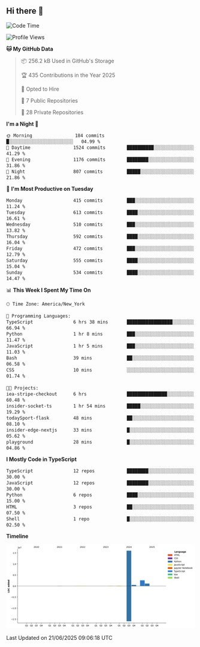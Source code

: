 ## Hi there 👋

<!--START_SECTION:waka-->
![Code Time](http://img.shields.io/badge/Code%20Time-348%20hrs%2037%20mins-blue)

![Profile Views](http://img.shields.io/badge/Profile%20Views-0-blue)

**🐱 My GitHub Data** 

> 📦 256.2 kB Used in GitHub's Storage 
 > 
> 🏆 435 Contributions in the Year 2025
 > 
> 💼 Opted to Hire
 > 
> 📜 7 Public Repositories 
 > 
> 🔑 28 Private Repositories 
 > 
**I'm a Night 🦉** 

```text
🌞 Morning                184 commits         █░░░░░░░░░░░░░░░░░░░░░░░░   04.99 % 
🌆 Daytime                1524 commits        ██████████░░░░░░░░░░░░░░░   41.29 % 
🌃 Evening                1176 commits        ████████░░░░░░░░░░░░░░░░░   31.86 % 
🌙 Night                  807 commits         █████░░░░░░░░░░░░░░░░░░░░   21.86 % 
```
📅 **I'm Most Productive on Tuesday** 

```text
Monday                   415 commits         ███░░░░░░░░░░░░░░░░░░░░░░   11.24 % 
Tuesday                  613 commits         ████░░░░░░░░░░░░░░░░░░░░░   16.61 % 
Wednesday                510 commits         ███░░░░░░░░░░░░░░░░░░░░░░   13.82 % 
Thursday                 592 commits         ████░░░░░░░░░░░░░░░░░░░░░   16.04 % 
Friday                   472 commits         ███░░░░░░░░░░░░░░░░░░░░░░   12.79 % 
Saturday                 555 commits         ████░░░░░░░░░░░░░░░░░░░░░   15.04 % 
Sunday                   534 commits         ████░░░░░░░░░░░░░░░░░░░░░   14.47 % 
```


📊 **This Week I Spent My Time On** 

```text
🕑︎ Time Zone: America/New_York

💬 Programming Languages: 
TypeScript               6 hrs 38 mins       █████████████████░░░░░░░░   66.94 % 
Python                   1 hr 8 mins         ███░░░░░░░░░░░░░░░░░░░░░░   11.47 % 
JavaScript               1 hr 5 mins         ███░░░░░░░░░░░░░░░░░░░░░░   11.03 % 
Bash                     39 mins             ██░░░░░░░░░░░░░░░░░░░░░░░   06.58 % 
CSS                      10 mins             ░░░░░░░░░░░░░░░░░░░░░░░░░   01.74 % 

🐱‍💻 Projects: 
iea-stripe-checkout      6 hrs               ███████████████░░░░░░░░░░   60.48 % 
insider-socket-ts        1 hr 54 mins        █████░░░░░░░░░░░░░░░░░░░░   19.29 % 
todaySport-flask         48 mins             ██░░░░░░░░░░░░░░░░░░░░░░░   08.10 % 
insider-edge-nextjs      33 mins             █░░░░░░░░░░░░░░░░░░░░░░░░   05.62 % 
playground               28 mins             █░░░░░░░░░░░░░░░░░░░░░░░░   04.86 % 
```

**I Mostly Code in TypeScript** 

```text
TypeScript               12 repos            ████████░░░░░░░░░░░░░░░░░   30.00 % 
JavaScript               12 repos            ████████░░░░░░░░░░░░░░░░░   30.00 % 
Python                   6 repos             ████░░░░░░░░░░░░░░░░░░░░░   15.00 % 
HTML                     3 repos             ██░░░░░░░░░░░░░░░░░░░░░░░   07.50 % 
Shell                    1 repo              █░░░░░░░░░░░░░░░░░░░░░░░░   02.50 % 
```



**Timeline**

![Lines of Code chart](https://raw.githubusercontent.com/dikshithvishnu/dikshithvishnu/main/assets/bar_graph.png)


 Last Updated on 21/06/2025 09:06:18 UTC
<!--END_SECTION:waka-->
